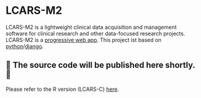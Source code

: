 # LCARS-M2
LCARS-M2 is a lightweight clinical data acquisition and management software for clinical research and other data-focused research projects. LCARS-M2 is a [progressive web app](https://en.wikipedia.org/wiki/Progressive_web_app). This project ist based on [python](https://www.python.org/)/[django](https://www.djangoproject.com/).

## 🚀 The source code will be published here shortly. 🚀

Please refer to the R version (LCARS-C) [here](https://github.com/hcstubbe/lcarsc).
